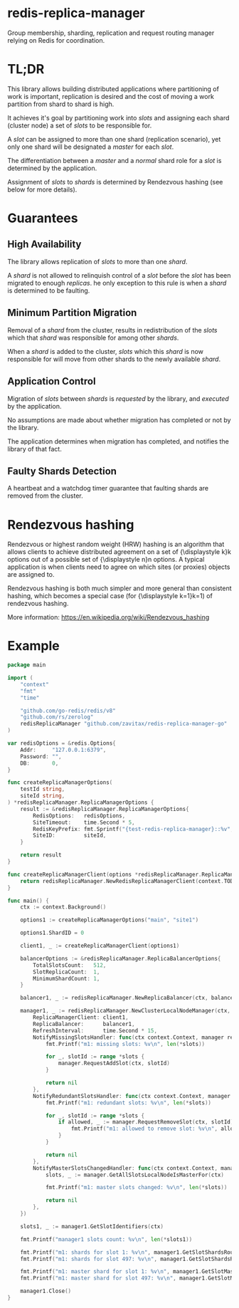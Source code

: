 # redis-replica-manager

Group membership, sharding, replication and request routing manager relying on Redis for coordination.

# TL;DR

This library allows building distributed applications where partitioning of work is important, replication is desired and the cost of moving a work partition from shard to shard is high.

It achieves it's goal by partitioning work into _slots_ and assigning each shard (cluster node) a set of _slots_ to be responsible for.

A _slot_ can be assigned to more than one shard (replication scenario), yet only one shard will be designated a _master_ for each _slot_.

The differentiation between a _master_ and a _normal_ shard role for a _slot_ is determined by the application.

Assignment of _slots_ to _shards_ is determined by Rendezvous hashing (see below for more details).

# Guarantees

## High Availability

The library allows replication of _slots_ to more than one _shard_.

A _shard_ is not allowed to relinquish control of a _slot_ before the _slot_ has been migrated to enough _replicas_. he only exception to this rule is when a _shard_ is determined to be faulting.

## Minimum Partition Migration

Removal of a _shard_ from the cluster, results in redistribution of the _slots_ which that _shard_ was responsible for among other _shards_.

When a _shard_ is added to the cluster, _slots_ which this _shard_ is now responsible for will move from other shards to the newly available _shard_.

## Application Control

Migration of _slots_ between _shards_ is _requested_ by the library, and _executed_ by the application.

No assumptions are made about whether migration has completed or not by the library.

The application determines when migration has completed, and notifies the library of that fact.

## Faulty Shards Detection

A heartbeat and a watchdog timer guarantee that faulting shards are removed from the cluster.

# Rendezvous hashing

Rendezvous or highest random weight (HRW) hashing is an algorithm that allows clients to achieve distributed agreement on a set of {\displaystyle k}k options out of a possible set of {\displaystyle n}n options. A typical application is when clients need to agree on which sites (or proxies) objects are assigned to.

Rendezvous hashing is both much simpler and more general than consistent hashing, which becomes a special case (for {\displaystyle k=1}k=1) of rendezvous hashing.

More information:
https://en.wikipedia.org/wiki/Rendezvous_hashing

# Example

```go
package main

import (
	"context"
	"fmt"
	"time"

	"github.com/go-redis/redis/v8"
	"github.com/rs/zerolog"
	redisReplicaManager "github.com/zavitax/redis-replica-manager-go"
)

var redisOptions = &redis.Options{
	Addr:     "127.0.0.1:6379",
	Password: "",
	DB:       0,
}

func createReplicaManagerOptions(
	testId string,
	siteId string,
) *redisReplicaManager.ReplicaManagerOptions {
	result := &redisReplicaManager.ReplicaManagerOptions{
		RedisOptions:   redisOptions,
		SiteTimeout:    time.Second * 5,
		RedisKeyPrefix: fmt.Sprintf("{test-redis-replica-manager}::%v", testId),
		SiteID:         siteId,
	}

	return result
}

func createReplicaManagerClient(options *redisReplicaManager.ReplicaManagerOptions) (redisReplicaManager.ReplicaManagerClient, error) {
	return redisReplicaManager.NewRedisReplicaManagerClient(context.TODO(), options)
}

func main() {
	ctx := context.Background()

	options1 := createReplicaManagerOptions("main", "site1")

	options1.ShardID = 0

	client1, _ := createReplicaManagerClient(options1)

	balancerOptions := &redisReplicaManager.ReplicaBalancerOptions{
		TotalSlotsCount:   512,
		SlotReplicaCount:  1,
		MinimumShardCount: 1,
	}

	balancer1, _ := redisReplicaManager.NewReplicaBalancer(ctx, balancerOptions)

	manager1, _ := redisReplicaManager.NewClusterLocalNodeManager(ctx, &redisReplicaManager.ClusterNodeManagerOptions{
		ReplicaManagerClient: client1,
		ReplicaBalancer:      balancer1,
		RefreshInterval:      time.Second * 15,
		NotifyMissingSlotsHandler: func(ctx context.Context, manager redisReplicaManager.ClusterLocalNodeManager, slots *[]uint32) error {
			fmt.Printf("m1: missing slots: %v\n", len(*slots))

			for _, slotId := range *slots {
				manager.RequestAddSlot(ctx, slotId)
			}

			return nil
		},
		NotifyRedundantSlotsHandler: func(ctx context.Context, manager redisReplicaManager.ClusterLocalNodeManager, slots *[]uint32) error {
			fmt.Printf("m1: redundant slots: %v\n", len(*slots))

			for _, slotId := range *slots {
				if allowed, _ := manager.RequestRemoveSlot(ctx, slotId); allowed {
					fmt.Printf("m1: allowed to remove slot: %v\n", allowed)
				}
			}

			return nil
		},
		NotifyMasterSlotsChangedHandler: func(ctx context.Context, manager redisReplicaManager.ClusterLocalNodeManager) error {
			slots, _ := manager.GetAllSlotsLocalNodeIsMasterFor(ctx)

			fmt.Printf("m1: master slots changed: %v\n", len(*slots))

			return nil
		},
	})

	slots1, _ := manager1.GetSlotIdentifiers(ctx)

	fmt.Printf("manager1 slots count: %v\n", len(*slots1))

	fmt.Printf("m1: shards for slot 1: %v\n", manager1.GetSlotShardsRouteTable(ctx, 1))
	fmt.Printf("m1: shards for slot 497: %v\n", manager1.GetSlotShardsRouteTable(ctx, 497))

	fmt.Printf("m1: master shard for slot 1: %v\n", manager1.GetSlotMasterShardRoute(ctx, 1))
	fmt.Printf("m1: master shard for slot 497: %v\n", manager1.GetSlotMasterShardRoute(ctx, 497))

	manager1.Close()
}
```

